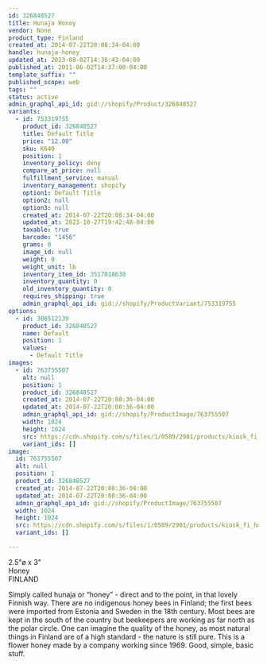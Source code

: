 ```yaml
---
id: 326848527
title: Hunaja Honey
vendor: None
product_type: Finland
created_at: 2014-07-22T20:08:34-04:00
handle: hunaja-honey
updated_at: 2023-08-02T14:36:43-04:00
published_at: 2011-06-02T14:37:00-04:00
template_suffix: ""
published_scope: web
tags: ""
status: active
admin_graphql_api_id: gid://shopify/Product/326848527
variants:
  - id: 753319755
    product_id: 326848527
    title: Default Title
    price: "12.00"
    sku: K640
    position: 1
    inventory_policy: deny
    compare_at_price: null
    fulfillment_service: manual
    inventory_management: shopify
    option1: Default Title
    option2: null
    option3: null
    created_at: 2014-07-22T20:08:34-04:00
    updated_at: 2023-10-27T19:42:48-04:00
    taxable: true
    barcode: "1456"
    grams: 0
    image_id: null
    weight: 0
    weight_unit: lb
    inventory_item_id: 3517018630
    inventory_quantity: 0
    old_inventory_quantity: 0
    requires_shipping: true
    admin_graphql_api_id: gid://shopify/ProductVariant/753319755
options:
  - id: 386512139
    product_id: 326848527
    name: Default
    position: 1
    values:
      - Default Title
images:
  - id: 763755507
    alt: null
    position: 1
    product_id: 326848527
    created_at: 2014-07-22T20:08:36-04:00
    updated_at: 2014-07-22T20:08:36-04:00
    admin_graphql_api_id: gid://shopify/ProductImage/763755507
    width: 1024
    height: 1024
    src: https://cdn.shopify.com/s/files/1/0589/2901/products/kiosk_fi_honey.jpeg?v=1406074116
    variant_ids: []
image:
  id: 763755507
  alt: null
  position: 1
  product_id: 326848527
  created_at: 2014-07-22T20:08:36-04:00
  updated_at: 2014-07-22T20:08:36-04:00
  admin_graphql_api_id: gid://shopify/ProductImage/763755507
  width: 1024
  height: 1024
  src: https://cdn.shopify.com/s/files/1/0589/2901/products/kiosk_fi_honey.jpeg?v=1406074116
  variant_ids: []

---
```


2.5"ø x 3"  
Honey  
FINLAND

Simply called hunaja or “honey” - direct and to the point, in that lovely Finnish way. There are no indigenous honey bees in Finland; the first bees were imported from Estonia and Sweden in the 18th century. Most bees are kept in the south of the country but beekeepers are working as far north as the polar circle. One can imagine the quality of the honey, as most natural things in Finland are of a high standard - the nature is still pure. This is a flower honey made by a company working since 1969. Good, simple, basic stuff.